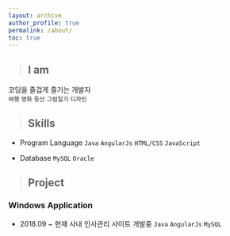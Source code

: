 ```yaml
---
layout: archive
author_profile: true
permalink: /about/
toc: true
---
```


> ##  I am  

코딩을 즐겁게 즐기는 개발자  
`여행` `영화` `등산` `그림일기` `디자인`


> ##  Skills

* Program Language
`Java` `AngularJs` `HTML/CSS` `JavaScript`

* Database
`MySQL` `Oracle`

> ## Project  

### Windows Application  

- 2018.09 ~ 현재
사내 인사관리 사이트 개발중
`Java` `AngularJs` `MySQL`
